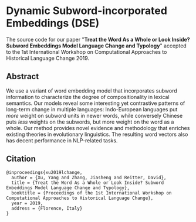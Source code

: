 # Dynamic Subword-incorporated Embeddings (DSE)
The source code for our paper "**Treat the Word As a Whole or Look Inside? Subword Embeddings Model Language Change and Typology**" accepted to the 1st International Workshop on Computational Approaches to Historical Language Change 2019.

## Abstract
We use a variant of word embedding model that incorporates subword information to characterize the degree of compositionality in lexical semantics.
Our models reveal some interesting yet contrastive patterns of long-term change in multiple languages: Indo-European languages put *more* weight on subword units in newer words, while conversely Chinese puts *less* weights on the subwords, but more weight on the word as a whole. 
Our method provides novel evidence and methodology that enriches existing theories in evolutionary linguistics. 
The resulting word vectors also has decent performance in NLP-related tasks.

## Citation
```
@inproceedings{xu2019lchange,
  author = {Xu, Yang and Zhang, Jiasheng and Reitter, David},
  title = {Treat the Word As a Whole or Look Inside? Subword Embeddings Model Language Change and Typology},
  booktitle = {Proceedings of the 1st International Workshop on Computational Approaches to Historical Language Change},
  year = 2019, 
  address = {Florence, Italy}
}
```